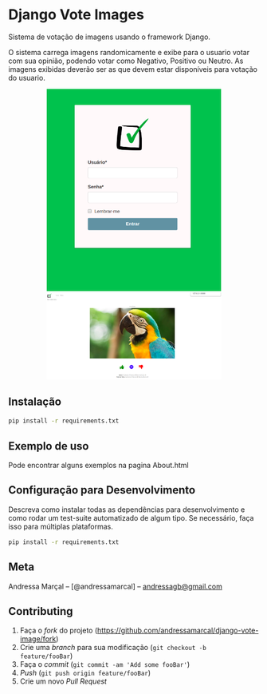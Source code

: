 # Django Vote Images
 Sistema de votação de imagens usando o framework Django.

O sistema carrega imagens randomicamente e exibe para o usuario votar com sua opinião, podendo votar como Negativo, Positivo ou Neutro. As imagens exibidas deverão ser as que devem estar disponíveis para votação do usuario.

<p align="center">
  <img src="/static/img/django-vote.png" width="350" title="default">
 <img src="/static/img/sis2.png" width="350" title="default">
</p>

## Instalação

```sh
pip install -r requirements.txt
```

## Exemplo de uso

Pode encontrar alguns exemplos na pagina About.html

## Configuração para Desenvolvimento

Descreva como instalar todas as dependências para desenvolvimento e como rodar um test-suite automatizado de algum tipo. Se necessário, faça isso para múltiplas plataformas.

```sh
pip install -r requirements.txt
```

## Meta

Andressa Marçal – [@andressamarcal] – andressagb@gmail.com

## Contributing

1. Faça o _fork_ do projeto (<https://github.com/andressamarcal/django-vote-image/fork>)
2. Crie uma _branch_ para sua modificação (`git checkout -b feature/fooBar`)
3. Faça o _commit_ (`git commit -am 'Add some fooBar'`)
4. _Push_ (`git push origin feature/fooBar`)
5. Crie um novo _Pull Request_
